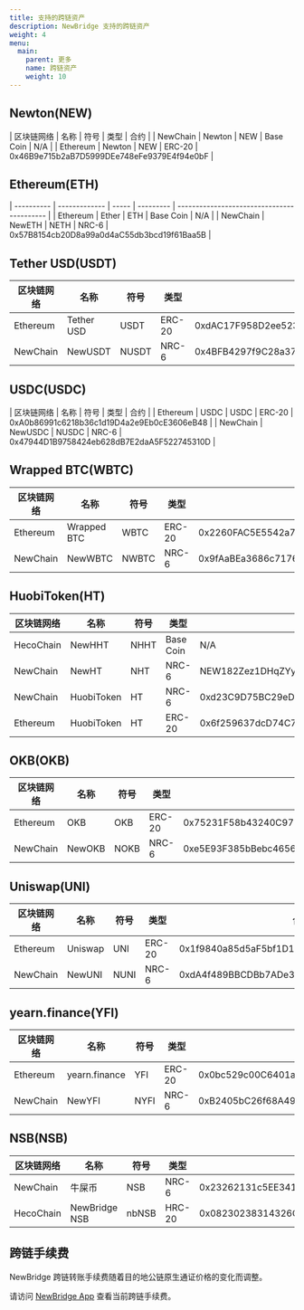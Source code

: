 ```yaml
---
title: 支持的跨链资产
description: NewBridge 支持的跨链资产
weight: 4
menu:
  main:
    parent: 更多
    name: 跨链资产
    weight: 10
---
```


## Newton(NEW)

| 区块链网络 | 名称 | 符号 | 类型 | 合约 |
| NewChain | Newton | NEW | Base Coin | N/A |
| Ethereum | Newton | NEW | ERC-20 | 0x46B9e715b2aB7D5999DEe748eFe9379E4f94e0bF |

## Ethereum(ETH)

| ---------- | ------------- | ----- | --------- | ------------------------------------------ |
| Ethereum | Ether | ETH | Base Coin | N/A |
| NewChain | NewETH | NETH | NRC-6 | 0x57B8154cb20D8a99a0d4aC55db3bcd19f61Baa5B |

## Tether USD(USDT)

| 区块链网络 | 名称       | 符号  | 类型   | 合约                                       |
| ---------- | ---------- | ----- | ------ | ------------------------------------------ |
| Ethereum   | Tether USD | USDT  | ERC-20 | 0xdAC17F958D2ee523a2206206994597C13D831ec7 |
| NewChain   | NewUSDT    | NUSDT | NRC-6  | 0x4BFB4297f9C28a373aE6ae58a8f8EfeFF334cae8 |

## USDC(USDC)

| 区块链网络 | 名称 | 符号 | 类型 | 合约 |
| Ethereum | USDC | USDC | ERC-20 | 0xA0b86991c6218b36c1d19D4a2e9Eb0cE3606eB48 |
| NewChain | NewUSDC | NUSDC | NRC-6 | 0x47944D1B9758424eb628dB7E2daA5F522745310D |

## Wrapped BTC(WBTC)

| 区块链网络 | 名称        | 符号  | 类型   | 合约                                       |
| ---------- | ----------- | ----- | ------ | ------------------------------------------ |
| Ethereum   | Wrapped BTC | WBTC  | ERC-20 | 0x2260FAC5E5542a773Aa44fBCfeDf7C193bc2C599 |
| NewChain   | NewWBTC     | NWBTC | NRC-6  | 0x9fAaBEa3686c7176349406AB52D1eD31B693ac0b |

## HuobiToken(HT)

| 区块链网络 | 名称       | 符号 | 类型      | 合约                                       |
| ---------- | ---------- | ---- | --------- | ------------------------------------------ |
| HecoChain  | NewHHT     | NHHT | Base Coin | N/A                                        |
| NewChain   | NewHT      | NHT  | NRC-6     | NEW182Zez1DHqZYy4dGBUczxHfvMV2pMvYp8vUZ    |
| NewChain   | HuobiToken | HT   | NRC-6     | 0xd23C9D75BC29eDC6eCb1760975ae30b98fbBD263 |
| Ethereum   | HuobiToken | HT   | ERC-20    | 0x6f259637dcD74C767781E37Bc6133cd6A68aa161 |

## OKB(OKB)

| 区块链网络 | 名称   | 符号 | 类型   | 合约                                       |
| ---------- | ------ | ---- | ------ | ------------------------------------------ |
| Ethereum   | OKB    | OKB  | ERC-20 | 0x75231F58b43240C9718Dd58B4967c5114342a86c |
| NewChain   | NewOKB | NOKB | NRC-6  | 0xe5E93F385bBebc4656FBA1b3faFF2B5C9B761EA0 |

## Uniswap(UNI)

| 区块链网络 | 名称    | 符号 | 类型   | 合约                                       |
| ---------- | ------- | ---- | ------ | ------------------------------------------ |
| Ethereum   | Uniswap | UNI  | ERC-20 | 0x1f9840a85d5aF5bf1D1762F925BDADdC4201F984 |
| NewChain   | NewUNI  | NUNI | NRC-6  | 0xdA4f489BBCDBb7ADe39AD60205bd64b38C1c2A40 |

## yearn.finance(YFI)

| 区块链网络 | 名称          | 符号 | 类型   | 合约                                       |
| ---------- | ------------- | ---- | ------ | ------------------------------------------ |
| Ethereum   | yearn.finance | YFI  | ERC-20 | 0x0bc529c00C6401aEF6D220BE8C6Ea1667F6Ad93e |
| NewChain   | NewYFI        | NYFI | NRC-6  | 0xB2405bC26f68A49D52C722d6Ddc9902AB8dC30c7 |

## NSB(NSB)

| 区块链网络 | 名称          | 符号  | 类型   | 合约                                       |
| ---------- | ------------- | ----- | ------ | ------------------------------------------ |
| NewChain   | 牛屎币        | NSB   | NRC-6  | 0x23262131c5EE341470df6A2D037d0Cd78A49A43a |
| HecoChain  | NewBridge NSB | nbNSB | HRC-20 | 0x08230238314326CCC2f3196786771ed15d75705f |

## 跨链手续费

NewBridge 跨链转账手续费随着目的地公链原生通证价格的变化而调整。

请访问 [NewBridge App](https://app.newbridge.network) 查看当前跨链手续费。
